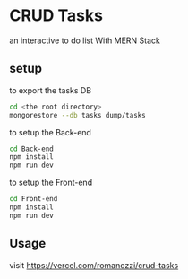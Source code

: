 # CRUD Tasks

 an interactive to do list With MERN Stack
## setup

to export the tasks DB

```bash
cd <the root directory>
mongorestore --db tasks dump/tasks

```
to setup the Back-end
```bash
cd Back-end
npm install
npm run dev

```
to setup the Front-end
```bash
cd Front-end
npm install
npm run dev


```

## Usage

visit https://vercel.com/romanozzi/crud-tasks

